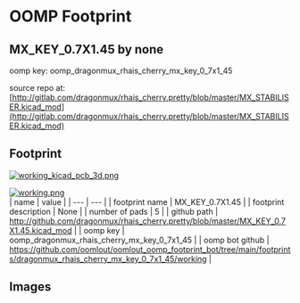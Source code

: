 # OOMP Footprint  
## MX_KEY_0.7X1.45  by none  
  
oomp key: oomp_dragonmux_rhais_cherry_mx_key_0_7x1_45  
  
source repo at: [http://gitlab.com/dragonmux/rhais_cherry.pretty/blob/master/MX_STABILISER.kicad_mod](http://gitlab.com/dragonmux/rhais_cherry.pretty/blob/master/MX_STABILISER.kicad_mod)  
## Footprint  
  
[![working_kicad_pcb_3d.png](working_kicad_pcb_3d_600.png)](working_kicad_pcb_3d.png)  
  
[![working.png](working_600.png)](working.png)  
| name | value | 
| --- | --- | 
| footprint name | MX_KEY_0.7X1.45 | 
| footprint description | None | 
| number of pads | 5 | 
| github path | http://github.com/dragonmux/rhais_cherry.pretty/blob/master/MX_KEY_0.7X1.45.kicad_mod | 
| oomp key | oomp_dragonmux_rhais_cherry_mx_key_0_7x1_45 | 
| oomp bot github | https://github.com/oomlout/oomlout_oomp_footprint_bot/tree/main/footprints/dragonmux_rhais_cherry_mx_key_0_7x1_45/working | 
## Images  
